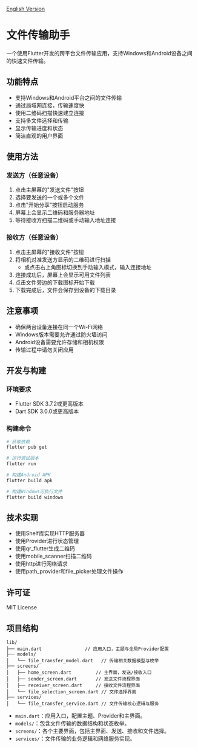 [English Version](README_EN.md)

# 文件传输助手

一个使用Flutter开发的跨平台文件传输应用，支持Windows和Android设备之间的快速文件传输。

## 功能特点

- 支持Windows和Android平台之间的文件传输
- 通过局域网连接，传输速度快
- 使用二维码扫描快速建立连接
- 支持多文件选择和传输
- 显示传输进度和状态
- 简洁直观的用户界面

## 使用方法

### 发送方（任意设备）

1. 点击主屏幕的"发送文件"按钮
2. 选择要发送的一个或多个文件
3. 点击"开始分享"按钮启动服务
4. 屏幕上会显示二维码和服务器地址
5. 等待接收方扫描二维码或手动输入地址连接

### 接收方（任意设备）

1. 点击主屏幕的"接收文件"按钮
2. 将相机对准发送方显示的二维码进行扫描
   - 或点击右上角图标切换到手动输入模式，输入连接地址
3. 连接成功后，屏幕上会显示可用文件列表
4. 点击文件旁边的下载图标开始下载
5. 下载完成后，文件会保存到设备的下载目录

## 注意事项

- 确保两台设备连接在同一个Wi-Fi网络
- Windows版本需要允许通过防火墙访问
- Android设备需要允许存储和相机权限
- 传输过程中请勿关闭应用

## 开发与构建

### 环境要求

- Flutter SDK 3.7.2或更高版本
- Dart SDK 3.0.0或更高版本

### 构建命令

```bash
# 获取依赖
flutter pub get

# 运行调试版本
flutter run

# 构建Android APK
flutter build apk

# 构建Windows可执行文件
flutter build windows
```

## 技术实现

- 使用Shelf库实现HTTP服务器
- 使用Provider进行状态管理
- 使用qr_flutter生成二维码
- 使用mobile_scanner扫描二维码
- 使用http进行网络请求
- 使用path_provider和file_picker处理文件操作

## 许可证

MIT License

## 项目结构

```
lib/
├── main.dart                // 应用入口，主题与全局Provider配置
├── models/
│   └── file_transfer_model.dart   // 传输相关数据模型与枚举
├── screens/
│   ├── home_screen.dart         // 主界面，发送/接收入口
│   ├── sender_screen.dart       // 发送文件流程界面
│   ├── receiver_screen.dart     // 接收文件流程界面
│   └── file_selection_screen.dart // 文件选择界面
├── services/
│   └── file_transfer_service.dart // 文件传输核心逻辑与服务
```

- `main.dart`：应用入口，配置主题、Provider和主界面。
- `models/`：包含文件传输的数据结构和状态枚举。
- `screens/`：各个主要界面，包括主界面、发送、接收和文件选择。
- `services/`：文件传输的业务逻辑和网络服务实现。
